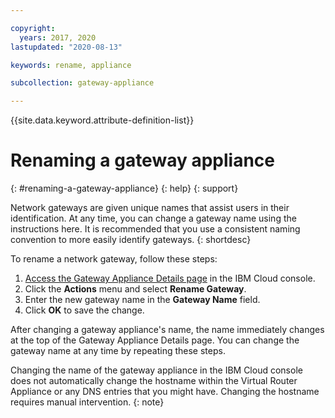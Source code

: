 ```yaml
---

copyright:
  years: 2017, 2020
lastupdated: "2020-08-13"

keywords: rename, appliance

subcollection: gateway-appliance

---
```


{{site.data.keyword.attribute-definition-list}}

# Renaming a gateway appliance
{: #renaming-a-gateway-appliance}
{: help}
{: support}

Network gateways are given unique names that assist users in their identification. At any time, you can change a gateway name using the instructions here. It is recommended that you use a consistent naming convention to more easily identify gateways.
{: shortdesc}

To rename a network gateway, follow these steps:

1. [Access the Gateway Appliance Details page](/docs/gateway-appliance?topic=gateway-appliance-viewing-gateway-appliance-details) in the IBM Cloud console.
1. Click the **Actions** menu and select **Rename Gateway**.
1. Enter the new gateway name in the **Gateway Name** field.
1. Click **OK** to save the change.

After changing a gateway appliance's name, the name immediately changes at the top of the Gateway Appliance Details page. You can change the gateway name at any time by repeating these steps.

Changing the name of the gateway appliance in the IBM Cloud console does not automatically change the hostname within the Virtual Router Appliance or any DNS entries that you might have. Changing the hostname requires manual intervention.
{: note}

